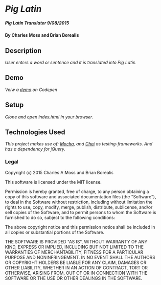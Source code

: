 # _Pig Latin_

##### _Pig Latin Translator 9/08/2015_

#### By Charles Moss and Brian Borealis

## Description

_User enters a word or sentence and it is translated into Pig Latin._

## Demo

_Veiw a [demo](http://codepen.io/CharlesAMoss/pen/dYYyQb) on Codepen_

## Setup

_Clone and open index.html in your browser._  

## Technologies Used

_This project makes use of:
[Mocha](https://mochajs.org/), and
[Chai](http://chaijs.com/) as testing-frameworks.
And has a dependency for jQuery._


### Legal

Copyright (c) 2015 Charles A Moss and Brian Borealis

This software is licensed under the MIT license.

Permission is hereby granted, free of charge, to any person obtaining a copy
of this software and associated documentation files (the "Software"), to deal
in the Software without restriction, including without limitation the rights
to use, copy, modify, merge, publish, distribute, sublicense, and/or sell
copies of the Software, and to permit persons to whom the Software is
furnished to do so, subject to the following conditions:

The above copyright notice and this permission notice shall be included in
all copies or substantial portions of the Software.

THE SOFTWARE IS PROVIDED "AS IS", WITHOUT WARRANTY OF ANY KIND, EXPRESS OR
IMPLIED, INCLUDING BUT NOT LIMITED TO THE WARRANTIES OF MERCHANTABILITY,
FITNESS FOR A PARTICULAR PURPOSE AND NONINFRINGEMENT. IN NO EVENT SHALL THE
AUTHORS OR COPYRIGHT HOLDERS BE LIABLE FOR ANY CLAIM, DAMAGES OR OTHER
LIABILITY, WHETHER IN AN ACTION OF CONTRACT, TORT OR OTHERWISE, ARISING FROM,
OUT OF OR IN CONNECTION WITH THE SOFTWARE OR THE USE OR OTHER DEALINGS IN
THE SOFTWARE.
